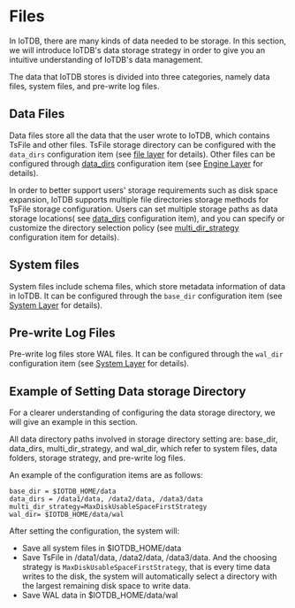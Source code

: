 <!--

    Licensed to the Apache Software Foundation (ASF) under one
    or more contributor license agreements.  See the NOTICE file
    distributed with this work for additional information
    regarding copyright ownership.  The ASF licenses this file
    to you under the Apache License, Version 2.0 (the
    "License"); you may not use this file except in compliance
    with the License.  You may obtain a copy of the License at
    
        http://www.apache.org/licenses/LICENSE-2.0
    
    Unless required by applicable law or agreed to in writing,
    software distributed under the License is distributed on an
    "AS IS" BASIS, WITHOUT WARRANTIES OR CONDITIONS OF ANY
    KIND, either express or implied.  See the License for the
    specific language governing permissions and limitations
    under the License.

-->

# Files

In IoTDB, there are many kinds of data needed to be storage. In this section, we will introduce IoTDB's data storage strategy in order to give you an intuitive understanding of IoTDB's data management.

The data that IoTDB stores is divided into three categories, namely data files, system files, and pre-write log files.

## Data Files

Data files store all the data that the user wrote to IoTDB, which contains TsFile and other files. TsFile storage directory can be configured with the `data_dirs` configuration item (see [file layer](/document/master/UserGuide/3-Server/4-Config%20Manual.html) for details). Other files can be configured through [data_dirs](/document/master/UserGuide/3-Server/4-Config%20Manual.html) configuration item (see [Engine Layer](/document/master/UserGuide/3-Server/4-Config%20Manual.html) for details).

In order to better support users' storage requirements such as disk space expansion, IoTDB supports multiple file directories storage methods for TsFile storage configuration. Users can set multiple storage paths as data storage locations( see [data_dirs](/document/master/UserGuide/3-Server/4-Config%20Manual.html) configuration item), and you can specify or customize the directory selection policy (see [multi_dir_strategy](/document/master/UserGuide/3-Server/4-Config%20Manual.html) configuration item for details).

## System files

System files include schema files, which store metadata information of data in IoTDB. It can be configured through the `base_dir` configuration item (see [System Layer](/document/master/UserGuide/3-Server/4-Config%20Manual.html) for details).

## Pre-write Log Files

Pre-write log files store WAL files. It can be configured through the `wal_dir` configuration item (see [System Layer](/document/master/UserGuide/3-Server/2-Single%20Node%20Setup.html) for details).

## Example of Setting Data storage Directory

For a clearer understanding of configuring the data storage directory, we will give an example in this section.

All data directory paths involved in storage directory setting are: base_dir, data_dirs, multi_dir_strategy, and wal_dir, which refer to system files, data folders, storage strategy, and pre-write log files.

An example of the configuration items are as follows:

```
base_dir = $IOTDB_HOME/data
data_dirs = /data1/data, /data2/data, /data3/data 
multi_dir_strategy=MaxDiskUsableSpaceFirstStrategy
wal_dir= $IOTDB_HOME/data/wal
```
After setting the configuration, the system will:

* Save all system files in $IOTDB_HOME/data
* Save TsFile in /data1/data, /data2/data, /data3/data. And the choosing strategy is `MaxDiskUsableSpaceFirstStrategy`, that is every time data writes to the disk, the system will automatically select a directory with the largest remaining disk space to write data.
* Save WAL data in $IOTDB_HOME/data/wal